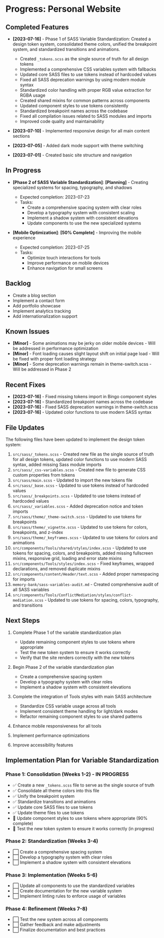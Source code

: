 # Progress: Personal Website

## Completed Features
- **[2023-07-16]** - Phase 1 of SASS Variable Standardization: Created a design token system, consolidated theme colors, unified the breakpoint system, and standardized transitions and animations.
  - Created `_tokens.scss` as the single source of truth for all design tokens
  - Implemented a comprehensive CSS variables system with fallbacks
  - Updated core SASS files to use tokens instead of hardcoded values
  - Fixed all SASS deprecation warnings by using modern module syntax
  - Standardized color handling with proper RGB value extraction for RGBA usage
  - Created shared mixins for common patterns across components
  - Updated component styles to use tokens consistently
  - Standardized breakpoint names across the codebase
  - Fixed all compilation issues related to SASS modules and imports
  - Improved code quality and maintainability

- **[2023-07-10]** - Implemented responsive design for all main content sections
- **[2023-07-05]** - Added dark mode support with theme switching
- **[2023-07-01]** - Created basic site structure and navigation

## In Progress
- **[Phase 2 of SASS Variable Standardization]**: **[Planning]** - Creating specialized systems for spacing, typography, and shadows
  - Expected completion: 2023-07-23
  - Tasks:
    - Create a comprehensive spacing system with clear roles
    - Develop a typography system with consistent scaling
    - Implement a shadow system with consistent elevations
    - Update components to use the new specialized systems

- **[Mobile Optimization]**: **[50% Complete]** - Improving the mobile experience
  - Expected completion: 2023-07-25
  - Tasks:
    - Optimize touch interactions for tools
    - Improve performance on mobile devices
    - Enhance navigation for small screens

## Backlog
- Create a blog section
- Implement a contact form
- Add portfolio showcase
- Implement analytics tracking
- Add internationalization support

## Known Issues
- **[Minor]** - Some animations may be jerky on older mobile devices - Will be addressed in performance optimization
- **[Minor]** - Font loading causes slight layout shift on initial page load - Will be fixed with proper font loading strategy
- **[Minor]** - Some deprecation warnings remain in theme-switch.scss - Will be addressed in Phase 2

## Recent Fixes
- **[2023-07-16]** - Fixed missing tokens import in Bingo component styles
- **[2023-07-16]** - Standardized breakpoint names across the codebase
- **[2023-07-16]** - Fixed SASS deprecation warnings in theme-switch.scss
- **[2023-07-16]** - Updated color functions to use modern SASS syntax

## File Updates
The following files have been updated to implement the design token system:

1. `src/sass/_tokens.scss` - Created new file as the single source of truth for all design tokens, updated color functions to use modern SASS syntax, added missing Sass module imports
2. `src/sass/_css-variables.scss` - Created new file to generate CSS custom properties from tokens
3. `src/sass/main.scss` - Updated to import the new tokens file
4. `src/sass/_base.scss` - Updated to use tokens instead of hardcoded values
5. `src/sass/_breakpoints.scss` - Updated to use tokens instead of hardcoded values
6. `src/sass/_variables.scss` - Added deprecation notice and token imports
7. `src/sass/theme/_theme-switch.scss` - Updated to use tokens for breakpoints
8. `src/sass/theme/_vignette.scss` - Updated to use tokens for colors, breakpoints, and z-index
9. `src/sass/theme/_keyframes.scss` - Updated to use tokens for colors and animations
10. `src/components/Tools/shared/styles/index.scss` - Updated to use tokens for spacing, colors, and breakpoints, added missing fullscreen mixins, responsive grid, loading and error state mixins
11. `src/components/Tools/styles/index.scss` - Fixed keyframes, wrapped declarations, and removed duplicate mixins
12. `src/components/content/Header/text.scss` - Added proper namespacing for imports
13. `memory-bank/sass-variables-audit.md` - Created comprehensive audit of all SASS variables
14. `src/components/Tools/ConflictMediation/styles/conflict-mediation.scss` - Updated to use tokens for spacing, colors, typography, and transitions

## Next Steps
1. Complete Phase 1 of the variable standardization plan
   - Update remaining component styles to use tokens where appropriate
   - Test the new token system to ensure it works correctly
   - Verify that the site renders correctly with the new tokens

2. Begin Phase 2 of the variable standardization plan
   - Create a comprehensive spacing system
   - Develop a typography system with clear roles
   - Implement a shadow system with consistent elevations

3. Complete the integration of Tools styles with main SASS architecture
   - Standardize CSS variable usage across all tools
   - Implement consistent theme handling for light/dark modes
   - Refactor remaining component styles to use shared patterns

4. Enhance mobile responsiveness for all tools
5. Implement performance optimizations
6. Improve accessibility features

## Implementation Plan for Variable Standardization

### Phase 1: Consolidation (Weeks 1-2) - IN PROGRESS
- ✅ Create a new `_tokens.scss` file to serve as the single source of truth
- ✅ Consolidate all theme colors into this file
- ✅ Unify the breakpoint system
- ✅ Standardize transitions and animations
- ✅ Update core SASS files to use tokens
- ✅ Update theme files to use tokens
- 🔄 Update component styles to use tokens where appropriate (90% complete)
- 🔄 Test the new token system to ensure it works correctly (in progress)

### Phase 2: Standardization (Weeks 3-4)
- ⬜ Create a comprehensive spacing system
- ⬜ Develop a typography system with clear roles
- ⬜ Implement a shadow system with consistent elevations

### Phase 3: Implementation (Weeks 5-6)
- ⬜ Update all components to use the standardized variables
- ⬜ Create documentation for the new variable system
- ⬜ Implement linting rules to enforce usage of variables

### Phase 4: Refinement (Weeks 7-8)
- ⬜ Test the new system across all components
- ⬜ Gather feedback and make adjustments
- ⬜ Finalize documentation and best practices
